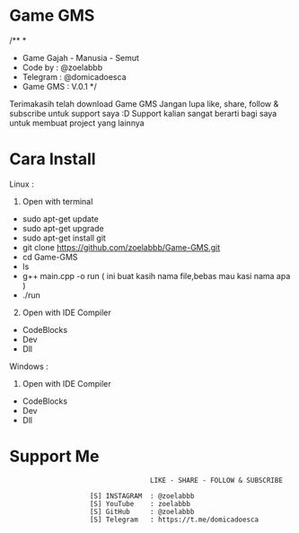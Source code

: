 # Game GMS
/**
 *
 * Game Gajah - Manusia - Semut
 * Code by      : @zoelabbb
 * Telegram     : @domicadoesca
 * Game GMS     : V.0.1
 */

Terimakasih telah download Game GMS
Jangan lupa like, share, follow & subscribe untuk support saya :D
Support kalian sangat berarti bagi saya untuk membuat project yang lainnya


# Cara Install


Linux :

1. Open with terminal
* sudo apt-get update
* sudo apt-get upgrade
* sudo apt-get install git
* git clone https://github.com/zoelabbb/Game-GMS.git
* cd Game-GMS
* ls
* g++ main.cpp -o run ( ini buat kasih nama file,bebas mau kasi nama apa )
* ./run

2. Open with IDE Compiler
- CodeBlocks
- Dev
- Dll

Windows :

1. Open with IDE Compiler
- CodeBlocks
- Dev
- Dll

# Support Me
                                       LIKE - SHARE - FOLLOW & SUBSCRIBE

                        [S] INSTAGRAM  : @zoelabbb
                        [S] YouTube    : zoelabbb
                        [S] GitHub     : @zoelabbb
                        [S] Telegram   : https://t.me/domicadoesca

